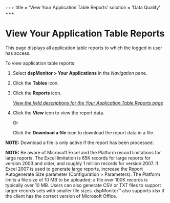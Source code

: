 +++
title = 'View Your Application Table Reports'
solution = 'Data Quality'
+++

# View Your Application Table Reports

This page displays all application table reports to which the logged in
user has access.

To view application table reports:

1.  Select **dspMonitor \> Your Applications** in the *Navigation* pane.

2.  Click the **Tables** icon.

3.  Click the **Reports** icon.
    
    *[View the field descriptions for the Your Application Table Reports
    page](../Page_Desc/Your_Application_Table_Reports_H)*

4.  Click the **View** icon to view the report data.
    
    Or
    
    Click the **Download a file** icon to download the report data in a
    file.

**NOTE:** Download a file is only active if the report has been
processed.

**NOTE:** Be aware of Microsoft Excel and the Platform record
limitations for large reports. The Excel limitation is 65K records for
large reports for version 2003 and older, and roughly 1 million records
for version 2007. If Excel 2007 is used to generate large reports,
increase the Report Autogenerate Size parameter (Configuration \>
Parameters). The Platform limits a file size of 10 MB to be uploaded; a
file over 100K records is typically over 10 MB. Users can also generate
CSV or TXT files to support larger records sets with smaller file sizes.
dspMonitor™ also supports xlsx if the client has the correct version of
Microsoft Office.
